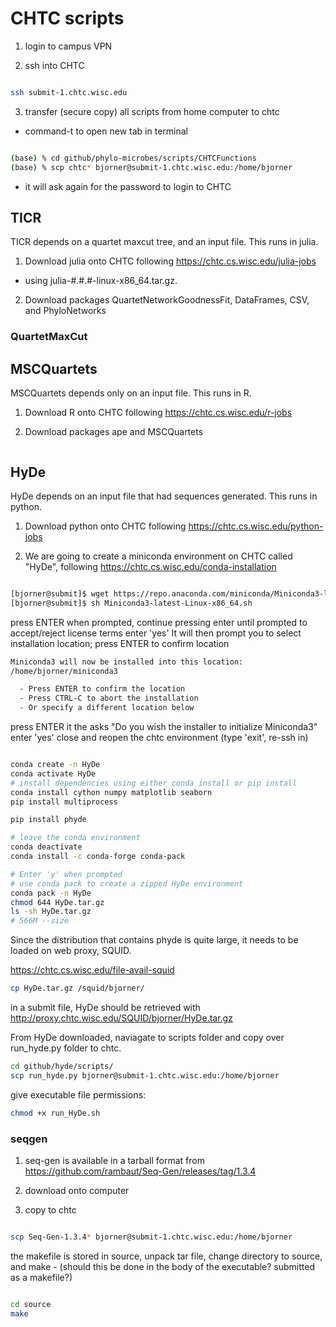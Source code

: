 # CHTC scripts

1. login to campus VPN 

2. ssh into CHTC

``` bash

ssh submit-1.chtc.wisc.edu

```

3. transfer (secure copy) all scripts from home computer to chtc
- command-t to open new tab in terminal
```bash

(base) % cd github/phylo-microbes/scripts/CHTCFunctions
(base) % scp chtc* bjorner@submit-1.chtc.wisc.edu:/home/bjorner
```
- it will ask again for the password to login to CHTC 

## TICR

TICR depends on a quartet maxcut tree, and an input file. This runs in julia.

1. Download julia onto CHTC following https://chtc.cs.wisc.edu/julia-jobs
- using julia-#.#.#-linux-x86_64.tar.gz.

2. Download packages QuartetNetworkGoodnessFit, DataFrames, CSV, and PhyloNetworks

### QuartetMaxCut

## MSCQuartets

MSCQuartets depends only on an input file. This runs in R.

1. Download R onto CHTC following https://chtc.cs.wisc.edu/r-jobs

2. Download packages ape and MSCQuartets
```bash

```

## HyDe

HyDe depends on an input file that had sequences generated. This runs in python.

1. Download python onto CHTC following https://chtc.cs.wisc.edu/python-jobs

2. We are going to create a miniconda environment on CHTC called "HyDe", following https://chtc.cs.wisc.edu/conda-installation 

```bash

[bjorner@submit]$ wget https://repo.anaconda.com/miniconda/Miniconda3-latest-Linux-x86_64.sh
[bjorner@submit]$ sh Miniconda3-latest-Linux-x86_64.sh

```
press ENTER when prompted, continue pressing enter until prompted to accept/reject license terms
enter 'yes'
It will then prompt you to select installation location; press ENTER to confirm location

```bash
Miniconda3 will now be installed into this location:
/home/bjorner/miniconda3

  - Press ENTER to confirm the location
  - Press CTRL-C to abort the installation
  - Or specify a different location below
```
press ENTER
it the asks "Do you wish the installer to initialize Miniconda3"
enter 'yes'
close and reopen the chtc environment (type 'exit', re-ssh in)

```bash

conda create -n HyDe
conda activate HyDe
# install dependencies using either conda install or pip install
conda install cython numpy matplotlib seaborn 
pip install multiprocess

pip install phyde

```

```bash
# leave the conda environment
conda deactivate
conda install -c conda-forge conda-pack

# Enter 'y' when prompted
# use conda pack to create a zipped HyDe environment
conda pack -n HyDe
chmod 644 HyDe.tar.gz
ls -sh HyDe.tar.gz
# 566M --size
```

Since the distribution that contains phyde is quite large, it needs to be loaded on web proxy, SQUID.

https://chtc.cs.wisc.edu/file-avail-squid

```bash
cp HyDe.tar.gz /squid/bjorner/
```

in a submit file, HyDe should be retrieved with http://proxy.chtc.wisc.edu/SQUID/bjorner/HyDe.tar.gz

From HyDe downloaded, naviagate to scripts folder and copy over run_hyde.py folder to chtc.

```bash
cd github/hyde/scripts/
scp run_hyde.py bjorner@submit-1.chtc.wisc.edu:/home/bjorner

```

give executable file permissions: 


```bash
chmod +x run_HyDe.sh

```


### seqgen

1. seq-gen is available in a tarball format from https://github.com/rambaut/Seq-Gen/releases/tag/1.3.4

2. download onto computer

3. copy to chtc

```bash

scp Seq-Gen-1.3.4* bjorner@submit-1.chtc.wisc.edu:/home/bjorner

```

the makefile is stored in source, unpack tar file, change directory to source, and make - (should this be done in the body of the executable? submitted as a makefile?)

```bash

cd source
make
```




